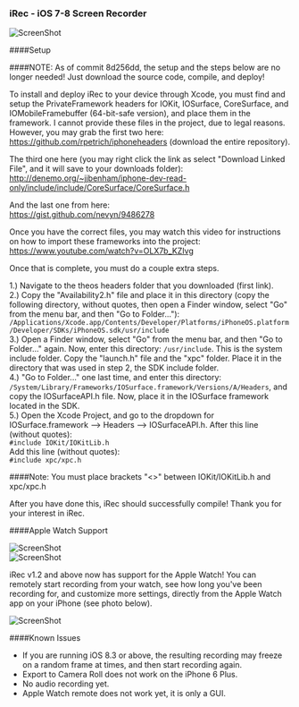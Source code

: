 ### iRec - iOS 7-8 Screen Recorder

![ScreenShot](https://pbs.twimg.com/media/CATNEPXWQAAJWSt.jpg)

####Setup

####NOTE: As of commit 8d256dd, the setup and the steps below are no longer needed! Just download the source code, compile, and deploy!
  
To install and deploy iRec to your device through Xcode, you must find and setup the PrivateFramework headers for IOKit, IOSurface, CoreSurface, and IOMobileFramebuffer (64-bit-safe version), and place them in the framework. I cannot provide these files in the project, due to legal reasons. However, you may grab the first two here:  
https://github.com/rpetrich/iphoneheaders (download the entire repository).

The third one here (you may right click the link as select "Download Linked File", and it will save to your downloads folder):  
http://denemo.org/~jjbenham/iphone-dev-read-only/include/include/CoreSurface/CoreSurface.h

And the last one from here:  
https://gist.github.com/nevyn/9486278

Once you have the correct files, you may watch this video for instructions on how to import these frameworks into the project:  
https://www.youtube.com/watch?v=OLX7b_KZIvg

Once that is complete, you must do a couple extra steps.
  
1.) Navigate to the theos headers folder that you downloaded (first link).  
2.) Copy the "Availability2.h" file and place it in this directory (copy the following directory, without quotes, then open a Finder window, select "Go" from the menu bar, and then "Go to Folder..."): <code>/Applications/Xcode.app/Contents/Developer/Platforms/iPhoneOS.platform/Developer/SDKs/iPhoneOS.sdk/usr/include</code>  
3.) Open a Finder window, select "Go" from the menu bar, and then "Go to Folder..." again. Now, enter this directory:
<code>/usr/include</code>. This is the system include folder. Copy the "launch.h" file and the "xpc" folder. Place it in the directory that was used in step 2, the SDK include folder.  
4.) "Go to Folder..." one last time, and enter this directory:  
<code>/System/Library/Frameworks/IOSurface.framework/Versions/A/Headers</code>, and copy the IOSurfaceAPI.h file. Now, place it in the IOSurface framework located in the SDK.  
5.) Open the Xcode Project, and go to the dropdown for IOSurface.framework --> Headers --> IOSurfaceAPI.h. After this line (without quotes):  
<code>#include IOKit/IOKitLib.h</code>    
Add this line (without quotes):  
<code>#include xpc/xpc.h</code>  
  
####Note: You must place brackets "<>" between IOKit/IOKitLib.h and xpc/xpc.h

After you have done this, iRec should successfully compile! Thank you for your interest in iRec.  
  
####Apple Watch Support  
  
![ScreenShot](https://pbs.twimg.com/media/CGVpWsNUAAAczLT.jpg)  
![ScreenShot](https://pbs.twimg.com/media/CGXCF2WUcAA_bGO.jpg)  
  
iRec v1.2 and above now has support for the Apple Watch! You can remotely start recording from your watch, see how long you've been recording for, and customize more settings, directly from the Apple Watch app on your iPhone (see photo below).  
  
![ScreenShot](https://pbs.twimg.com/media/CGVpWrbUYAABI8f.jpg:large)  
  
####Known Issues  
  
* If you are running iOS 8.3 or above, the resulting recording may freeze on a random frame at times, and then start recording again.  
* Export to Camera Roll does not work on the iPhone 6 Plus.  
* No audio recording yet.
* Apple Watch remote does not work yet, it is only a GUI.
